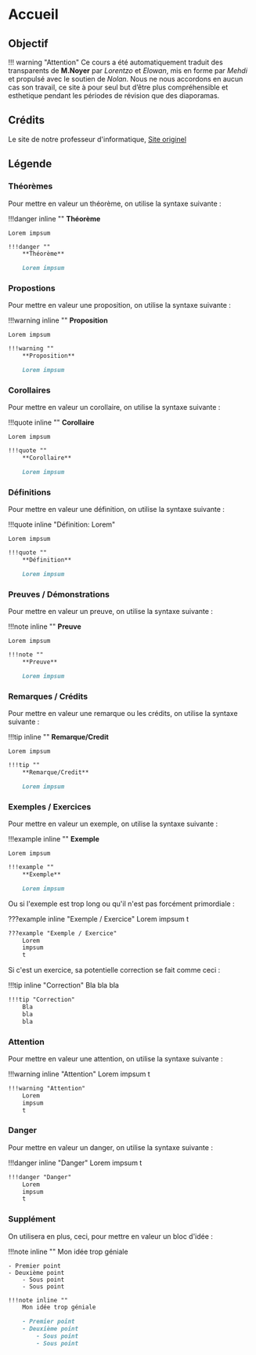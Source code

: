 # Accueil
## Objectif

!!! warning "Attention"
    Ce cours a été automatiquement traduit des transparents de __M.Noyer__ par _Lorentzo_ et _Elowan_, mis en forme par _Mehdi_ et propulsé avec le soutien de _Nolan_. Nous ne nous accordons en aucun cas son travail, ce site à pour seul but d’être plus compréhensible et esthetique pendant les périodes de révision que des diaporamas.

## Crédits

Le site de notre professeur d'informatique, 
[Site originel](https://nussbaumcpge.be/public_html/Sup/MP2I/)

## Légende

### Théorèmes

Pour mettre en valeur un théorème, on utilise la syntaxe suivante :

!!!danger inline ""
    **Théorème**

    Lorem impsum

```markdown
!!!danger ""
    **Théorème**

    Lorem impsum
```

### Propostions

Pour mettre en valeur une proposition, on utilise la syntaxe suivante :

!!!warning inline ""
    **Proposition**

    Lorem impsum

```markdown
!!!warning ""
    **Proposition**

    Lorem impsum
```

### Corollaires

Pour mettre en valeur un corollaire, on utilise la syntaxe suivante :

!!!quote inline ""
    **Corollaire**

    Lorem impsum

```markdown
!!!quote ""
    **Corollaire**

    Lorem impsum
```

### Définitions

Pour mettre en valeur une définition, on utilise la syntaxe suivante :

!!!quote inline "Définition: Lorem"

    Lorem impsum

```markdown
!!!quote ""
    **Définition**

    Lorem impsum
```

### Preuves / Démonstrations 

Pour mettre en valeur un preuve, on utilise la syntaxe suivante :

!!!note inline ""
    **Preuve**

    Lorem impsum

```markdown
!!!note ""
    **Preuve**

    Lorem impsum 
```

### Remarques / Crédits

Pour mettre en valeur une remarque ou les crédits, on utilise la syntaxe suivante :

!!!tip inline ""
    **Remarque/Credit**

    Lorem impsum

```markdown
!!!tip ""
    **Remarque/Credit**

    Lorem impsum
```

### Exemples / Exercices

Pour mettre en valeur un exemple, on utilise la syntaxe suivante :

!!!example inline ""
    **Exemple**

    Lorem impsum

```markdown
!!!example ""
    **Exemple**

    Lorem impsum
```


Ou si l'exemple est trop long ou qu'il n'est pas forcément primordiale :

???example inline "Exemple / Exercice"
    Lorem impsum t

```markdown
???example "Exemple / Exercice"
    Lorem 
    impsum
    t
```

Si c'est un exercice, sa potentielle correction se fait comme ceci :

!!!tip inline "Correction"
    Bla
    bla bla

```markdown
!!!tip "Correction"
    Bla
    bla
    bla
```

### Attention

Pour mettre en valeur une attention, on utilise la syntaxe suivante :

!!!warning inline "Attention"
    Lorem impsum t

```markdown
!!!warning "Attention"
    Lorem 
    impsum 
    t
```

### Danger 

Pour mettre en valeur un danger, on utilise la syntaxe suivante :

!!!danger inline "Danger"
    Lorem impsum t

```markdown
!!!danger "Danger"
    Lorem 
    impsum
    t
```

### Supplément

On utilisera en plus, ceci, pour mettre en valeur un bloc d'idée :

!!!note inline ""
    Mon idée trop géniale

    - Premier point
    - Deuxième point
        - Sous point
        - Sous point 

```markdown
!!!note inline ""
    Mon idée trop géniale

    - Premier point
    - Deuxième point
        - Sous point
        - Sous point
```